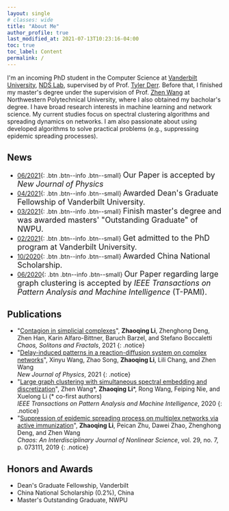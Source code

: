 ```yaml
---
layout: single
# classes: wide
title: "About Me"
author_profile: true
last_modified_at: 2021-07-13T10:23:16-04:00
toc: true
toc_label: Content
permalink: /
---
```



<!-- # About Me -->
<!-- <hr> -->
I'm an incoming PhD student in the Computer Science at [Vanderbilt University](https://www.vanderbilt.edu), [NDS Lab](https://nds-vu.github.io), supervised by of Prof. [Tyler Derr](https://tylersnetwork.github.io). Before that, I finished my master's degree under the supervision of Prof. [Zhen Wang](http://iopen.nwpu.edu.cn/info/1015/1351.htm) at Northwestern Polytechnical University, where I also obtained my bacholar's degree. I have broad research interests in machine learning and network science. My current studies focus on spectral clustering algorithms and spreading dynamics on networks. I am also passionate about using developed algorithms to solve practical problems (e.g., suppressing epidemic spreading processes).

## News
- [06/2021](#link){: .btn .btn--info .btn--small} <font size=4>Our Paper is accepted by <i>New Journal of Physics</i></font>
- [04/2021](#link){: .btn .btn--info .btn--small} <font size=4>Awarded Dean's Graduate Fellowship of Vanderbilt University.</font>
- [03/2021](#link){: .btn .btn--info .btn--small} <font size=4>Finish master's degree and was awarded masters' "Outstanding Graduate" of NWPU.</font>
- [02/2021](#link){: .btn .btn--info .btn--small} <font size=4>Get admitted to the PhD program at Vanderbilt University.</font>
- [10/2020](#link){: .btn .btn--info .btn--small} <font size=4>Awarded China National Scholarship.</font>
- [06/2020](#link){: .btn .btn--info .btn--small} <font size=4>Our Paper regarding large graph clustering is accepted by <i>IEEE Transactions on Pattern Analysis and Machine Intelligence</i> (T-PAMI).</font>




## Publications
- "[Contagion in simplicial complexes](http://arxiv.org/abs/2107.03411)", **Zhaoqing Li**, Zhenghong Deng, Zhen Han, Karin  Alfaro-Bittner, Baruch Barzel, and Stefano Boccaletti  
*Chaos, Solitons and Fractals*, 2021
{: .notice}
- "[Delay-induced patterns in a reaction-diffusion system on complex networks](https://iopscience.iop.org/article/10.1088/1367-2630/ac0ebc/pdf)", Xinyu Wang, Zhao Song, **Zhaoqing Li**, Lili Chang, and Zhen Wang  
*New Journal of Physics*, 2021 
{: .notice}
- "[Large graph clustering with simultaneous spectral embedding and discretization](https://ieeexplore.ieee.org/abstract/document/9117190)", Zhen Wang\*, **Zhaoqing Li**\*, Rong Wang, Feiping Nie, and Xuelong Li (* co-first authors)  
*IEEE Transactions on Pattern Analysis and Machine Intelligence*, 2020 
{: .notice}
- "[Suppression of epidemic spreading process on multiplex networks via active immunization](https://aip.scitation.org/doi/abs/10.1063/1.5093047)", **Zhaoqing Li**, Peican Zhu, Dawei Zhao, Zhenghong Deng, and Zhen Wang  
*Chaos: An Interdisciplinary Journal of Nonlinear Science*, vol. 29, no. 7, p. 073111, 2019 
{: .notice}

## Honors and Awards
- Dean's Graduate Fellowship, Vanderbilt
- China National Scholarship (0.2%), China
- Master's Outstanding Graduate, NWPU

<!-- <details><summary>Click to expand</summary>
<ul> 
<li> Major Courses
    <ul>
    <li>Image Processing and Computer Vision</li>
    <li>Information Theory</li>
    <li>Computer Graphics</li>
    <li>Probablistic Graphic Models</li>
    <li>Deep Learning</li>
    <li>Probability Theory</li>
    <li>Stochastic Processes</li>
    <li>Optimization Theory and Algorithms</li>
    <li>Topics in Data and Decision Analytics (VAE, GAN, etc)</li>
    <li>Data Mining</li>
    <li>Time Series</li>
    <li>Statistics and Probability</li>
    </ul>
</li>
<li> General Courses
    <ul>
    <li>Architecture</li>
    <li>Anatomy and Developmental Biology</li>
    <li>Literary London</li>
    <li>Superhero Movies and Comics</li>
    </ul>
</li>
</ul>
</details> -->

<br>
